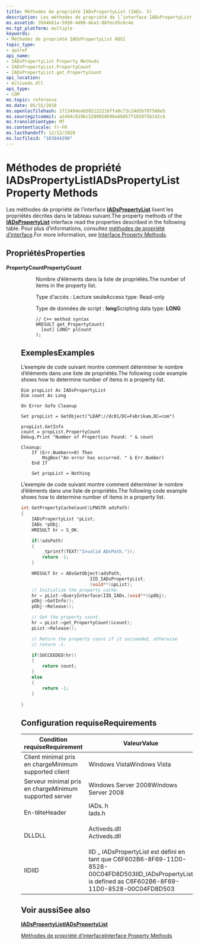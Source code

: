 ```yaml
---
title: Méthodes de propriété IADsPropertyList (IADs. h)
description: Les méthodes de propriété de l’interface IADsPropertyList lisent les propriétés décrites dans le tableau suivant. Pour plus d’informations, consultez Méthodes de propriété d’interface.
ms.assetid: 3564b61a-5950-4d00-8ea1-86fecd5c6c4e
ms.tgt_platform: multiple
keywords:
- Méthodes de propriété IADsPropertyList ADSI
topic_type:
- apiref
api_name:
- IADsPropertyList Property Methods
- IADsPropertyList.PropertyCount
- IADsPropertyList.get_PropertyCount
api_location:
- Activeds.dll
api_type:
- COM
ms.topic: reference
ms.date: 05/31/2018
ms.openlocfilehash: 1f13494eeb502122216ffa0c73c24d5b707588e5
ms.sourcegitcommit: a1494c819bc5200050696e66057f1020f5b142cb
ms.translationtype: MT
ms.contentlocale: fr-FR
ms.lasthandoff: 12/12/2020
ms.locfileid: "103844290"
---
```

# <a name="iadspropertylist-property-methods"></a><span data-ttu-id="ac7fc-105">Méthodes de propriété IADsPropertyList</span><span class="sxs-lookup"><span data-stu-id="ac7fc-105">IADsPropertyList Property Methods</span></span>

<span data-ttu-id="ac7fc-106">Les méthodes de propriété de l’interface [**IADsPropertyList**](/windows/desktop/api/Iads/nn-iads-iadspropertylist) lisent les propriétés décrites dans le tableau suivant.</span><span class="sxs-lookup"><span data-stu-id="ac7fc-106">The property methods of the [**IADsPropertyList**](/windows/desktop/api/Iads/nn-iads-iadspropertylist) interface read the properties described in the following table.</span></span> <span data-ttu-id="ac7fc-107">Pour plus d’informations, consultez [méthodes de propriété d’interface](interface-property-methods.md).</span><span class="sxs-lookup"><span data-stu-id="ac7fc-107">For more information, see [Interface Property Methods](interface-property-methods.md).</span></span>

## <a name="properties"></a><span data-ttu-id="ac7fc-108">Propriétés</span><span class="sxs-lookup"><span data-stu-id="ac7fc-108">Properties</span></span>

<dl> <dt>

<span data-ttu-id="ac7fc-109">**PropertyCount**</span><span class="sxs-lookup"><span data-stu-id="ac7fc-109">**PropertyCount**</span></span>
<span data-ttu-id="ac7fc-110"></dt> <dd> <dl></span><span class="sxs-lookup"><span data-stu-id="ac7fc-110"></dt> <dd> <dl></span></span>

<span data-ttu-id="ac7fc-111">Nombre d’éléments dans la liste de propriétés.</span><span class="sxs-lookup"><span data-stu-id="ac7fc-111">The number of items in the property list.</span></span>

<dt>

<span data-ttu-id="ac7fc-112">Type d'accès : Lecture seule</span><span class="sxs-lookup"><span data-stu-id="ac7fc-112">Access type: Read-only</span></span>
</dt> <dt>

<span data-ttu-id="ac7fc-113">Type de données de script : **long**</span><span class="sxs-lookup"><span data-stu-id="ac7fc-113">Scripting data type: **LONG**</span></span>
</dt> <dt>



``` syntax
// C++ method syntax
HRESULT get_PropertyCount(
  [out] LONG* plCount
);
```


</dt> </dl> </dd> </dl>

 

## <a name="examples"></a><span data-ttu-id="ac7fc-114">Exemples</span><span class="sxs-lookup"><span data-stu-id="ac7fc-114">Examples</span></span>

<span data-ttu-id="ac7fc-115">L’exemple de code suivant montre comment déterminer le nombre d’éléments dans une liste de propriétés.</span><span class="sxs-lookup"><span data-stu-id="ac7fc-115">The following code example shows how to determine number of items in a property list.</span></span>


```VB
Dim propList As IADsPropertyList
Dim count As Long

On Error GoTo Cleanup
 
Set propList = GetObject("LDAP://dc01/DC=Fabrikam,DC=com")
 
propList.GetInfo
count = propList.PropertyCount
Debug.Print "Number of Properties Found: " & count

Cleanup:
    If (Err.Number<>0) Then
        MsgBox("An error has occurred. " & Err.Number)
    End If

    Set propList = Nothing
```



<span data-ttu-id="ac7fc-116">L’exemple de code suivant montre comment déterminer le nombre d’éléments dans une liste de propriétés.</span><span class="sxs-lookup"><span data-stu-id="ac7fc-116">The following code example shows how to determine number of items in a property list.</span></span>


```C++
int GetPropertyCacheCount(LPWSTR adsPath)
{
    IADsPropertyList *pList;
    IADs *pObj;
    HRESULT hr = S_OK;

    if(!adsPath)
    {
        _tprintf(TEXT("Invalid ADsPath."));
        return -1;
    }

    HRESULT hr = ADsGetObject(adsPath,
                          IID_IADsPropertyList,
                          (void**)&pList);
    // Initialize the property cache.
    hr = pList->QueryInterface(IID_IADs,(void**)&pObj);
    pObj->GetInfo();
    pObj->Release();

    // Get the property count.
    hr = pList->get_PropertyCount(&count);
    pList->Release();

    // Return the property count if it succeeded, otherwise
    // return -1.

    if(SUCCEEDED(hr))
    {
        return count;
    }
    else
    {
        return -1;
    }

}
```



## <a name="requirements"></a><span data-ttu-id="ac7fc-117">Configuration requise</span><span class="sxs-lookup"><span data-stu-id="ac7fc-117">Requirements</span></span>



| <span data-ttu-id="ac7fc-118">Condition requise</span><span class="sxs-lookup"><span data-stu-id="ac7fc-118">Requirement</span></span> | <span data-ttu-id="ac7fc-119">Valeur</span><span class="sxs-lookup"><span data-stu-id="ac7fc-119">Value</span></span> |
|-------------------------------------|-----------------------------------------------------------------------------------------|
| <span data-ttu-id="ac7fc-120">Client minimal pris en charge</span><span class="sxs-lookup"><span data-stu-id="ac7fc-120">Minimum supported client</span></span><br/> | <span data-ttu-id="ac7fc-121">Windows Vista</span><span class="sxs-lookup"><span data-stu-id="ac7fc-121">Windows Vista</span></span><br/>                                                                |
| <span data-ttu-id="ac7fc-122">Serveur minimal pris en charge</span><span class="sxs-lookup"><span data-stu-id="ac7fc-122">Minimum supported server</span></span><br/> | <span data-ttu-id="ac7fc-123">Windows Server 2008</span><span class="sxs-lookup"><span data-stu-id="ac7fc-123">Windows Server 2008</span></span><br/>                                                          |
| <span data-ttu-id="ac7fc-124">En-tête</span><span class="sxs-lookup"><span data-stu-id="ac7fc-124">Header</span></span><br/>                   | <dl> <span data-ttu-id="ac7fc-125"><dt>IADs. h</dt></span><span class="sxs-lookup"><span data-stu-id="ac7fc-125"><dt>Iads.h</dt></span></span> </dl>       |
| <span data-ttu-id="ac7fc-126">DLL</span><span class="sxs-lookup"><span data-stu-id="ac7fc-126">DLL</span></span><br/>                      | <dl> <span data-ttu-id="ac7fc-127"><dt>Activeds.dll</dt></span><span class="sxs-lookup"><span data-stu-id="ac7fc-127"><dt>Activeds.dll</dt></span></span> </dl> |
| <span data-ttu-id="ac7fc-128">IID</span><span class="sxs-lookup"><span data-stu-id="ac7fc-128">IID</span></span><br/>                      | <span data-ttu-id="ac7fc-129">IID \_ IADsPropertyList est défini en tant que C6F602B6-8F69-11D0-8528-00C04FD8D503</span><span class="sxs-lookup"><span data-stu-id="ac7fc-129">IID\_IADsPropertyList is defined as C6F602B6-8F69-11D0-8528-00C04FD8D503</span></span><br/>     |



## <a name="see-also"></a><span data-ttu-id="ac7fc-130">Voir aussi</span><span class="sxs-lookup"><span data-stu-id="ac7fc-130">See also</span></span>

<dl> <dt>

[<span data-ttu-id="ac7fc-131">**IADsPropertyList**</span><span class="sxs-lookup"><span data-stu-id="ac7fc-131">**IADsPropertyList**</span></span>](/windows/desktop/api/Iads/nn-iads-iadspropertylist)
</dt> <dt>

[<span data-ttu-id="ac7fc-132">Méthodes de propriété d’interface</span><span class="sxs-lookup"><span data-stu-id="ac7fc-132">Interface Property Methods</span></span>](interface-property-methods.md)
</dt> </dl>

 

 





